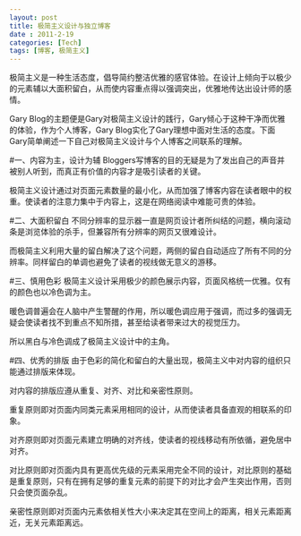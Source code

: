 ```yaml
---
layout: post
title: 极简主义设计与独立博客
date : 2011-2-19
categories: [Tech]
tags: [博客, 极简主义]
---
```


极简主义是一种生活态度，倡导简约整洁优雅的感官体验。在设计上倾向于以极少的元素辅以大面积留白，从而使内容重点得以强调突出，优雅地传达出设计师的感情。

Gary Blog的主题便是Gary对极简主义设计的践行，Gary倾心于这种干净而优雅的体验，作为个人博客，Gary Blog实化了Gary理想中面对生活的态度。下面Gary简单阐述一下自己对极简主义设计与个人博客之间联系的理解。

<!-- more -->

#一、内容为主，设计为辅 
Bloggers写博客的目的无疑是为了发出自己的声音并被别人听到，而真正有价值的内容才是吸引读者的关键。

极简主义设计通过对页面元素数量的最小化，从而加强了博客内容在读者眼中的权重。使读者的注意力集中于内容上，这是在网络阅读中难能可贵的体验。

#二、大面积留白
不同分辨率的显示器一直是网页设计者所纠结的问题，横向滚动条是浏览体验的杀手，但兼容所有分辨率的网页又很难设计。

而极简主义利用大量的留白解决了这个问题，两侧的留白自动适应了所有不同的分辨率。同样留白的单调也避免了读者的视线做无意义的游移。

#三、慎用色彩
极简主义设计采用极少的颜色展示内容，页面风格统一优雅。仅有的颜色也以冷色调为主。

暖色调普遍会在人脑中产生警醒的作用，所以暖色调应用于强调，而过多的强调无疑会使读者找不到重点不知所措，甚至给读者带来过大的视觉压力。

所以黑白与冷色调成了极简主义设计中的主角。

#四、优秀的排版
由于色彩的简化和留白的大量出现，极简主义中对内容的组织只能通过排版来体现。

对内容的排版应遵从重复、对齐、对比和亲密性原则。

重复原则即对页面内同类元素采用相同的设计，从而使读者具备直观的相联系的印象。

对齐原则即对页面元素建立明确的对齐线，使读者的视线移动有所依循，避免居中对齐。

对比原则即对页面内具有更高优先级的元素采用完全不同的设计，对比原则的基础是重复原则，只有在拥有足够的重复元素的前提下的对比才会产生突出作用，否则只会使页面杂乱。

亲密性原则即对页面内元素依相关性大小来决定其在空间上的距离，相关元素距离近，无关元素距离远。